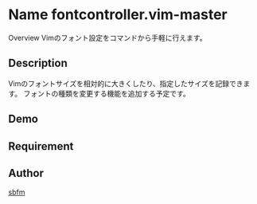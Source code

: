 Name
fontcontroller.vim-master
====

Overview
Vimのフォント設定をコマンドから手軽に行えます。

## Description
Vimのフォントサイズを相対的に大きくしたり、指定したサイズを記録できます。
フォントの種類を変更する機能を追加する予定です。

## Demo

## Requirement

## Author

[sbfm](https://github.com/sbfm)
